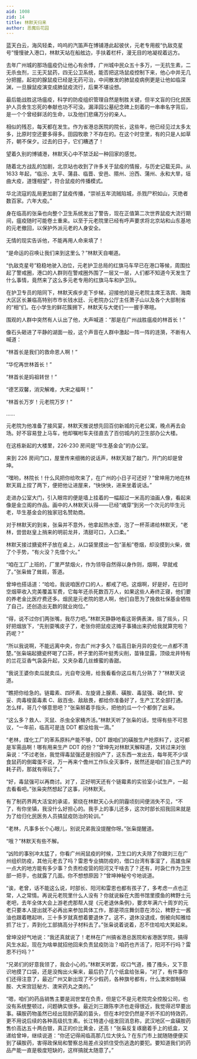 ```yaml
---
aid: 1008
zid: 14
title: 林默天归来
author: 恶魔后花园
---
```


蓝天白云，海风轻柔，呜呜的汽笛声在博铺港此起彼伏，元老专用舰“仇敌克星号”慢慢驶入港口，林默天站在船舷边，手扶着栏杆，漫无目的地凝视着远方。

去年广州城的那场瘟疫仍让他心有余悸，广州城中民众五十多万，一无抗生素，二无杀虫剂，三无灭鼠药，四无公卫系统，能否把这场鼠疫控制下来，他心中并无几分把握。起初的腺鼠疫已经是无药可治，中间散发的肺鼠疫病例更是让他如临深渊，一旦腺鼠疫演变成肺鼠疫流行，后果不堪设想。

最后能战胜这场瘟疫，科学的防疫组织管理自然是制胜关键，但半文盲的归化民医护人员舍生忘死的奉献也功不可没。漏泽园公墓纪念碑上刻着的一串串名字背后，是一个个曾经鲜活的生命，以及他们悲痛万分的亲人。

相似的残忍，每天都在发生。作为省港总医院的院长，这些年，他已经见过太多太多，比原时空还要多得多。田园牧歌？不存在的。在这个时空里，有的只是人如草芥，朝不保夕。过去的日子，它们糟透了！

望着久别的博铺港，林默天心中不禁泛起一种回家的感觉。

随着北方战乱的加剧，北京站也收到了许多关于鼠疫的情报，与历史记载无异。从 1633 年起，“临汾、太平、蒲县、临晋、安邑、隰州、汾西、蒲州、永和大旱，垣曲大疫，道馑相望”，符合鼠疫的传播模式。

华北流寇的乱局更加剧了鼠疫传播，“崇祯五年流贼陷城，杀戮尸积如山，灭绝者数百家。六年大疫。”

身在临高的张枭也向整个卫生系统发出了警告，现在正值第二次世界鼠疫大流行期间，瘟疫随时可能卷土重来。以至于元老院里已经有呼声要求将北京站和山东基地的元老撤回，以保护外派元老的人身安全。

无情的现实告诉他，不能再用人命来填了！

“是命运的召唤让我们来到这里么？”林默天自嘲道。

“仇敌克星号”稳稳地驶入泊位，元老护卫总局的红旗马车早已在港口等候，周围拉起了警戒圈，港口的人群则在警戒圈外围了一层又一层，人们都不知道今天发生了什么事情，竟然来了这么多元老专用的红旗马车和护卫队。

在护卫专员的陪同下，林默天疾步走下步梯，迎接他的是元老院主席王洛宾、海南大区区长兼临高特别市市长钱水廷、元老院办公厅主任萧子山以及各个大部制省的“相”们。在小学生的鲜花簇拥下，林默天与大佬们一一握手寒暄。

围观的人群中突然有人认出了他，大声喊道：“那是在广州战胜瘟疫的林首长！”

像石头砸进了平静的湖面一般，这个声音在人群中激起一阵一阵的涟漪，不断有人喊道：

“林首长是我们的救命恩人啊！”

“华佗再世林首长！”

“林首长是妈祖转世！”

“德艺双馨，消灾解难，大宋之福啊！”

“林首长万岁！元老院万岁！”

……

元老院为他准备了接风宴，林默天推说想先回百仞新城的元老公寓，晚点再去会场。好不容易登上马车，他却嘱咐车夫径直去了百仞城内的卫生部办公大楼。

在这栋新起的大楼里，226-230 房间是“毕生基金会”的办公室。

来到 226 房间门口，屋里传来细微的说话声，林默天敲了敲门，开门的却是曾坤。

“嘿哟，林院长！什么风把你给吹来了，在广州的小日子可还好？”曾坤用力地在林默天肩上捏了两下，便把他让进屋来，“快快快，进来坐着说话。”

走进办公室大门，引入眼帘的便是墙上挂着的一幅超过一米高的油画人像，看起来像是金立阁的作品。画中的人林默天认得——已经“魂穿”到另一个次元的毕生元老，毕生基金会的独家冠名赞助商。

对于林默天的到来，张枭并不意外，他拿起热水壶，泡了一杯茶递给林默天，“老林，尝尝赵皇上捎来的明前龙井，清甜可口，入口柔。”

林默天接过搪瓷杯子放在桌上，从口袋里摸出一包“圣船”卷烟，却没摸到火柴，做了个手势，“有火没？先借个火。”

“咱在工厂上班的，厂里严禁烟火，作为领导自然得以身作则，烟啊，早就戒了。”张枭耸了耸肩，答道。

曾坤也搭话道：“哈哈，我说咱医疗口的人，都戒了吧。这烟啊，好是好，在旧时空烟草收入完美覆盖军费，它每年还杀死数百万人，如果这些人寿终正寝，他们要的养老金比医疗费还多。烟民是元老院的恩人啊，他们自愿为了挽救社保基金牺牲了自己，还创造出无数的就业岗位。”

“得，说不过你们两张嘴，我尽力吧。”林默天静静地看这哥俩表演，摇了摇头，只好把烟放下，“先别耍嘴皮子了，老张你把鼠疫这摊子事捅出来扔给我就算完啦？药呢？”

“所以我说啊，不能远离中央，你去广州才多久？临高日新月异的变化一点都不清楚。”张枭端起搪瓷杯喝了口茶，杯子里的茶叶挺秀尖削，苗锋显露，顶级龙井特有的兰花豆香气袅袅升起，又夹杂着几丝蜂蜜的香甜。

“我说王婆你卖瓜就卖瓜，光自夸没用，给我看看你这瓜有几分熟了？”林默天说道。

“瞧把你给急的。链霉素、四环素、左旋肾上腺素、磺胺、毒鼠强、磷化锌、安妥、肉毒梭菌毒素 C、敌百虫、敌敌畏，都给你准备好了，生产工艺全部打通。怎么样，哥几个够意思吧？”张枭掰着手指头，把他的瓜一个个都倒了出来。

“这么多？救人、灭鼠、杀虫全家桶齐活。”林默天听了张枭的话，觉得有些不可思议，“一年前，临高可是连 DDT 都没给我一滴。”

“老林，煤化工厂的苯系原料产能不够，DDT 跟咱们的磺胺生产抢原料了，这可都是军需品啊！哪有用来生产 DDT 的份？”曾坤先对林默天解释道，又转过来对张枭说：“不过老张，我觉得毒鼠强还是别投产了，这东西一发出去，每年死不少误食鼠药的倒霉蛋不说，万一再来个儋州工作队全灭事件，居然还是咱们自己生产的耗子药，那就有得玩了。”

“好，毒鼠强可以再商讨。对了，正好明天还有个链霉素的实验室小试生产，一起去看看吧。”张枭突然想起了这事，问林默天。

有了制药界两大活宝的承诺，萦绕在林默天心头的阴霾顷刻间便消失不见，“不了，有你坐镇，我没什么好担心的。我手上的事儿还多，这次时部长招我回来就是为了给归化民医务人员搞鼠疫防治的轮训。”

“老林，凡事多长个心眼儿，别说兄弟我没提醒你呀。”张枭提醒道。

“哦？”林默天有些不解。

“凶险的事别冲太猛了，你看广州闹鼠疫的时候，卫生口的大夫除了你跟刘三在广州组织防疫，其他元老去了吗？雷恩专业搞防疫的，借口台湾有事溜了，高雄虫屎一点大的地方能有多少事？负责检疫营的阳河又干啥去了？还有，时袅仁作为卫生部一把手，也就露了几面。你不想想原因？”曾坤神秘兮兮地说道。

“诶，老曾，话不能这么说，时部长、阳河和雷恩也都有孩子了，多考虑一点也正常，人之常情。再说元老院里什么人没有？你就说躲在大图书馆里摸鱼的稗野士元老吧，去年全体大会上游老虎那帮人提《元老退休条例》，要求年满六十周岁的元老只要本人提出就不必再出来参加具体工作，那是项庄舞剑意在沛公，稗野士一酱油也跟着瞎起哄，三十多岁就真想着要退休了。这不，退休没退成，倒被向知雅给抓了壮丁，弄到化工部搞高分子材料去了。”张枭说着说着，忍不住哈哈大笑起来。

曾坤没好气地说：“我还真就说了！老林在广州搞省港总医院和省港医学院，搞得风生水起，现在为啥单就招他回来负责鼠疫防治？咱药也齐活了，阳河不行吗？雷恩不行吗？”

“兄弟们的好意我领了，我会小心的。”林默天听罢，叹口气道，搔了搔头，又下意识地摸了口袋，还是没掏出火柴来，最后扔了几个纸盒给张枭，“对了，有件事你们还得注意了，最近广州又新出现了不少假药，各种旗号都有，什么澳宋御制磺胺、大宋宫廷秘方、澳宋药丸之类的。”

“嗯，咱们的药品销售主要是润世堂在负责，但是它不是元老院完全控股公司，也没有系统整顿过，问题确实很多。最近刘三跟陈李济也走得很近，我觉得迟早要出事。磺胺药物虽然已经出现耐药菌的苗头，但在本时空仍然是不折不扣的特效药，更不用说后续的各种高级抗生素。长江特遣小组发回消息称，武汉地区一盒磺胺药售价高达五十两白银，真正的价比黄金，还高！”张枭反复琢磨着手上的纸盒，又递给曾坤，继续说道：“你还记得闹临高那几位大侠么？在东门市上就随随便便买到了磺胺药，害得政保局和警察总局差点没抓住受伤逃逸的要犯。要知道我们的药品产能一直是极度短缺的，这样搞就太随意了。”
